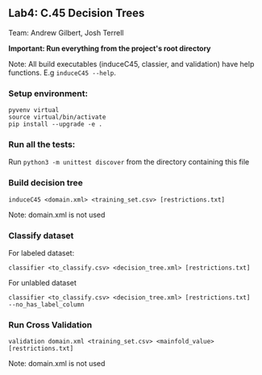 ## Lab4: C.45 Decision Trees
Team: Andrew Gilbert, Josh Terrell


**Important: Run everything from the project's root directory**

Note: All build executables (induceC45, classier, and validation) have help
functions. E.g `induceC45 --help`.

### Setup environment:
```
pyvenv virtual
source virtual/bin/activate
pip install --upgrade -e .
```

### Run all the tests:
Run `python3 -m unittest discover` from the directory containing this file

### Build decision tree
```
induceC45 <domain.xml> <training_set.csv> [restrictions.txt]
```
Note: domain.xml is not used

### Classify dataset
For labeled dataset:
```
classifier <to_classify.csv> <decision_tree.xml> [restrictions.txt]
```

For unlabled dataset
```
classifier <to_classify.csv> <decision_tree.xml> [restrictions.txt]
--no_has_label_column
```

### Run Cross Validation
```
validation domain.xml <training_set.csv> <mainfold_value> [restrictions.txt]
```
Note: domain.xml is not used
